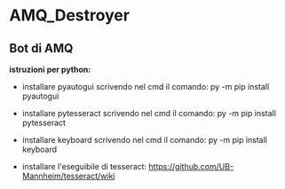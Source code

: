 # AMQ_Destroyer

## Bot di AMQ

**istruzioni per python:**

- installare pyautogui scrivendo nel cmd il comando:
py -m pip install pyautogui

- installare pytesseract scrivendo nel cmd il comando:
py -m pip install pytesseract

- installare keyboard scrivendo nel cmd il comando:
py -m pip install keyboard

- installare l'eseguibile di tesseract:
https://github.com/UB-Mannheim/tesseract/wiki
